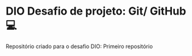 # DIO Desafio de projeto: Git/ GitHub :computer:
Repositório criado para o desafio DIO: Primeiro repositório
